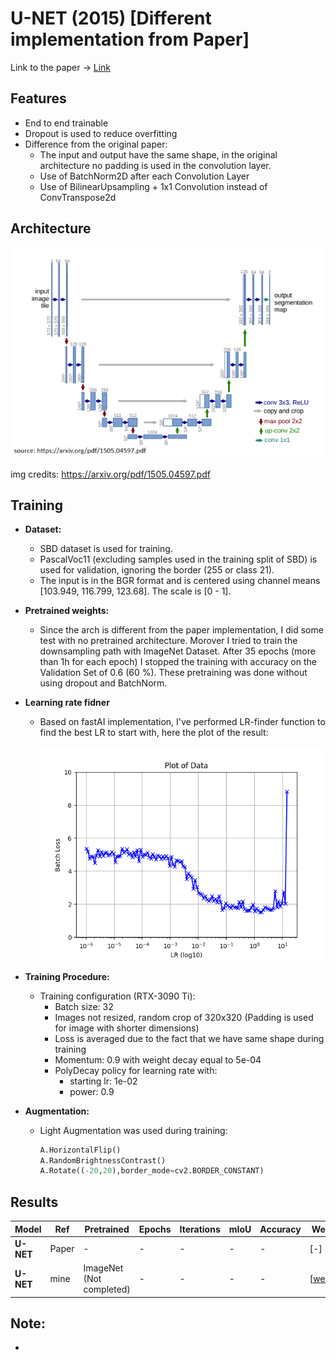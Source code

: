 # U-NET (2015) [Different implementation from Paper]

Link to the paper -> [Link](https://arxiv.org/pdf/1505.04597.pdf) 

## Features

- End to end trainable
- Dropout is used to reduce overfitting
- Difference from the original paper:
    - The input and output have the same shape, in the original architecture no padding is used in the convolution layer.
    - Use of BatchNorm2D after each Convolution Layer
    - Use of BilinearUpsampling + 1x1 Convolution instead of ConvTranspose2d

## Architecture

![Alt text](image.png)

img credits: https://arxiv.org/pdf/1505.04597.pdf

## Training

- **Dataset:**
    - SBD dataset is used for training.
    - PascalVoc11 (excluding samples used in the training split of SBD) is used for validation, ignoring the border (255 or class 21).
    - The input is in the BGR format and is centered using channel means [103.949, 116.799, 123.68]. The scale is [0 - 1].

- **Pretrained weights:**
    - Since the arch is different from the paper implementation, I did some test with no pretrained architecture. Morover I tried to train the downsampling path with ImageNet Dataset. After 35 epochs (more than 1h for each epoch) I stopped the training with accuracy on the Validation Set of 0.6 (60 %). These pretraining was done without using dropout and BatchNorm. 
- **Learning rate fidner**
    - Based on fastAI implementation, I've performed LR-finder function to find the best LR to start with, here the plot of the result:

        ![Alt text](LRFinder.png)

- **Training Procedure:**
    - Training configuration (RTX-3090 Ti):
        - Batch size: 32
        - Images not resized, random crop of 320x320 (Padding is used for image with shorter dimensions) 
        - Loss is averaged due to the fact that we have same shape during training
        - Momentum: 0.9 with weight decay equal to 5e-04
        - PolyDecay policy for learning rate with:
            - starting lr: 1e-02
            - power: 0.9

- **Augmentation:**
    - Light Augmentation was used during training:
        ```python
        A.HorizontalFlip()
        A.RandomBrightnessContrast()
        A.Rotate((-20,20),border_mode=cv2.BORDER_CONSTANT)
        ```
         
## Results

|**Model**|**Ref**|**Pretrained**|**Epochs**|**Iterations**|**mIoU**|**Accuracy**|**Weights**|
|---|---|---|---|---|---|---|---|
|**U-NET**| Paper | - | - | - | - | - | [-]|
|**U-NET**| mine | ImageNet (Not completed) | - | - | - | - |[[weights]()]|

## Note:
- 